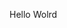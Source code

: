 Hello Wolrd

























































































































































































































































































































































































































































































































































































































































































































































































































































































































































































































































































































































































































































































































































































































































































































































































































































































































































































































































































































































































































































































